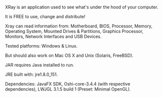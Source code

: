 XRay is an application used to see what's under the hood of your computer.

It is FREE to use, change and distribute!

Xray can read information from:
Motherboard, BIOS, Processor, Memory, Operating System, Mounted Drives & Partitions, Graphics Processor, Monitors, Network Interfaces and USB Devices.

Tested platforms:
Windows & Linux.

But should also work on Mac OS X and Unix (Solaris, FreeBSD).

JAR requires Java installed to run.

JRE built with: jre1.8.0_151.

Dependencies: JavaFX SDK, Oshi-core-3.4.4 (with respective dependencies), LWJGL 3.1.5 build 1 (Preset: Minimal OpenGL).